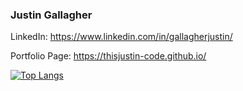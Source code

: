 ### Justin Gallagher

LinkedIn: https://www.linkedin.com/in/gallagherjustin/

Portfolio Page: https://thisjustin-code.github.io/

[![Top Langs](https://github-readme-stats.vercel.app/api/top-langs/?username=ThisJustin-code&layout=compact)](https://github.com/anuraghazra/github-readme-stats)

